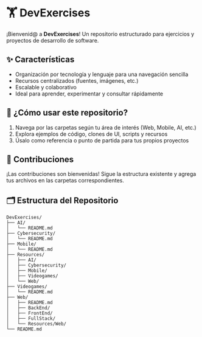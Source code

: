 # 🏋️ DevExercises

¡Bienvenid@ a **DevExercises**! Un repositorio estructurado para ejercicios y proyectos de desarrollo de software.

## ✨ Características
- Organización por tecnología y lenguaje para una navegación sencilla
- Recursos centralizados (fuentes, imágenes, etc.)
- Escalable y colaborativo
- Ideal para aprender, experimentar y consultar rápidamente

## 📝 ¿Cómo usar este repositorio?
1. Navega por las carpetas según tu área de interés (Web, Mobile, AI, etc.)
2. Explora ejemplos de código, clones de UI, scripts y recursos
3. Úsalo como referencia o punto de partida para tus propios proyectos

## 🤝 Contribuciones
¡Las contribuciones son bienvenidas! Sigue la estructura existente y agrega tus archivos en las carpetas correspondientes.

## 🗂️ Estructura del Repositorio

```
DevExercises/
├── AI/
│   └── README.md
├── Cybersecurity/
│   └── README.md
├── Mobile/
│   └── README.md
├── Resources/
│   ├── AI/
│   ├── Cybersecurity/
│   ├── Mobile/
│   ├── Videogames/
│   └── Web/
├── Videogames/
│   └── README.md
├── Web/
│   ├── README.md
│   ├── BackEnd/
│   ├── FrontEnd/
│   ├── FullStack/
│   └── Resources/Web/
└── README.md
```